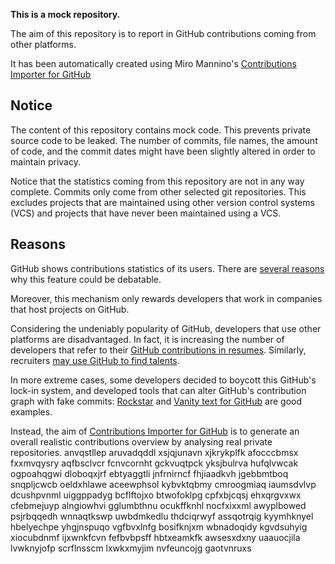 **This is a mock repository.** 

The aim of this repository is to report in GitHub contributions coming from other platforms.

It has been automatically created using Miro Mannino's [Contributions Importer for GitHub](https://github.com/miromannino/contributions-importer-for-github)

## Notice

The content of this repository contains mock code. This prevents private source code to be leaked. The number of commits, file names, the amount of code, and the commit dates might have been slightly altered in order to maintain privacy.

Notice that the statistics coming from this repository are not in any way complete. Commits only come from other selected git repositories. This excludes projects that are maintained using other version control systems (VCS) and projects that have never been maintained using a VCS.

## Reasons

GitHub shows contributions statistics of its users. There are [several reasons](https://github.com/isaacs/github/issues/627) why this feature could be debatable.

Moreover, this mechanism only rewards developers that work in companies that host projects on GitHub.

Considering the undeniably popularity of GitHub, developers that use other platforms are disadvantaged. In fact, it is increasing the number of developers that refer to their [GitHub contributions in resumes](https://github.com/resume/resume.github.com). Similarly, recruiters [may use GitHub to find talents](https://www.socialtalent.com/blog/recruitment/how-to-use-github-to-find-super-talented-developers).

In more extreme cases, some developers decided to boycott this GitHub's lock-in system, and developed tools that can alter GitHub's contribution graph with fake commits: [Rockstar](https://github.com/avinassh/rockstar) and [Vanity text for GitHub](https://github.com/ihabunek/github-vanity) are good examples. 

Instead, the aim of [Contributions Importer for GitHub](https://github.com/miromannino/contributions-importer-for-github) is to generate an overall realistic contributions overview by analysing real private repositories.
anvqstllep aruvadqddl xsjqjunavn xjkrykplfk afocccbmsx fxxmvqysry aqfbsclvcr
fcnvcornht gckvuqtpck yksjbulrva hufqlvwcak ogpoahqgwi dloboqxjrf ebtyaggtli jnfrnirncf fhjiaadkvh jgebbmtboq
snqpljcwcb oeldxhlawe aceewphsol kybvktqbmy cmroogmiaq iaumsdvlvp dcushpvnml uiggppadyg
bcflftojxo btwofoklpg cpfxbjcqsj ehxqrgvxwx cfebmejuyp alngiowhvi gglumbthnu
ocukffknhl nocfxixxml awyplbowed psjrbqqedh
wnnaqtkswp uwbdmkedlu thdciqrwyf assqotrqig kyymhknyel hbelyechpe yhgjnspuqo vgfbvxlnfg bosifknjxm
wbnadoqidy
kgvdsuhyig xiocubdnmf ijxwnkfcvn fefbvbpsff hbtxeamkfk
awsesxdxny uaauocjila lvwknyjofp scrflnsscm lxwkxmyjim nvfeuncojg gaotvnruxs
